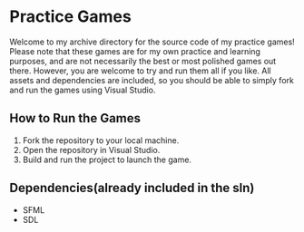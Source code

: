 # Practice Games

Welcome to my archive directory for the source code of my practice games! Please note that these games are for my own practice and learning purposes, and are not necessarily the best or most polished games out there. However, you are welcome to try and run them all if you like. All assets and dependencies are included, so you should be able to simply fork and run the games using Visual Studio.

## How to Run the Games

1. Fork the repository to your local machine.
2. Open the repository in Visual Studio.
3. Build and run the project to launch the game.

## Dependencies(already included in the sln)

* SFML
* SDL
